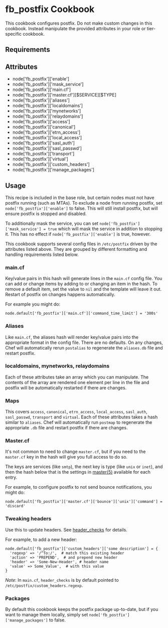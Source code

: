 fb_postfix Cookbook
====================
This cookbook configures postfix. Do not make custom changes in this cookbook.
Instead manipulate the provided attributes in your role or tier-specific
cookbook.

Requirements
------------

Attributes
----------
* node['fb_postfix']['enable']
* node['fb_postfix']['mask_service']
* node['fb_postfix']['main.cf']
* node['fb_postfix']['master.cf'][\$SERVICE][\$TYPE]
* node['fb_postfix']['aliases']
* node['fb_postfix']['localdomains']
* node['fb_postfix']['mynetworks']
* node['fb_postfix']['relaydomains']
* node['fb_postfix']['access']
* node['fb_postfix']['canonical']
* node['fb_postfix']['etrn_access']
* node['fb_postfix']['local_access']
* node['fb_postfix']['sasl_auth']
* node['fb_postfix']['sasl_passwd']
* node['fb_postfix']['transport']
* node['fb_postfix']['virtual']
* node['fb_postfix']['custom_headers']
* node['fb_postfix']['manage_packages']

Usage
-----
This recipe is included in the base role, but certain nodes must not have
postfix running (such as MTAs). To exclude a node from running postfix, set
`node['fb_postfix']['enable']` to false. This will still install postfix, but
will ensure postfix is stopped and disabled.

To additionally mask the service, you can set
`node['fb_postfix']['mask_service'] = true` which will mask the service in
addition to stopping it. This has no effect if `node['fb_postfix']['enable']`
is true, however.

This cookbook supports several config files in `/etc/postfix` driven by the
attributes listed above. They are grouped by different formatting and handling
requirements listed below.

### main.cf
Key/value pairs in this hash will generate lines in the `main.cf` config file.
You can add or change items by adding to or changing an item in the hash. To
remove a default item, set the value to `nil` and the template will leave it
out. Restart of postfix on changes happens automatically.

For example you might do:

```
node.default['fb_postfix']['main.cf']['command_time_limit'] = '300s'
```

### Aliases
Like `main.cf`, the aliases hash will render key/value pairs into the
appropriate format in the config file. There are no defaults. On any changes,
Chef will automatically rerun `postalias` to regenerate the `aliases.db` file
and restart postfix.

### localdomains, mynetworks, relaydomains
Each of these attributes take an array which you can manipulate. The contents
of the array are rendered one element per line in the file and postfix will be
automatically restarted if there are changes.

### Maps
This covers `access`, `canonical`, `etrn_access`, `local_access`, `sasl_auth`,
`sasl_passwd`, `transport` and `virtual`. Each of these attributes takes a hash
similar to `aliases`. Chef will automatically run `postmap` to regenerate the
appropriate `.db` file and restart postfix if there are changes.

### Master.cf
It's not common to need to change `master.cf`, but if you need to the
`master.cf` key in the hash will give you full access to do so.

The keys are services (like `smtp`), the next key is type (like `unix` or
`inet`), and then the hash below that is the settings in
[master(5)](http://www.postfix.org/master.5.html) available for each entry.

For example, to configure postfix to not send bounce notifications, you might
do:

```
node.default['fb_postfix']['master.cf']['bounce']['unix']['command'] = 'discard'
```

### Tweaking headers

Use this to update headers. See
[header_checks](http://www.postfix.org/header_checks.5.html) for details.

For example, to add a new header:

```
node.default['fb_postfix']['custom_headers']['some description'] = {
  'regexp' => '/^To:/',  # match this existing header
  'action' => 'PREPEND',  # and prepend new header
  'header' => 'Some-New-Header', # header name
  'value' => Some_Value',  # with this value
}
```

*Note*: In `main.cf`, `header_checks` is by default pointed to
`/etc/postfix/custom_headers.regexp`.

### Packages
By default this cookbook keeps the postfix package up-to-date, but if you
want to manage them locally, simply set
`node['fb_postfix']['manage_packages']` to false.
